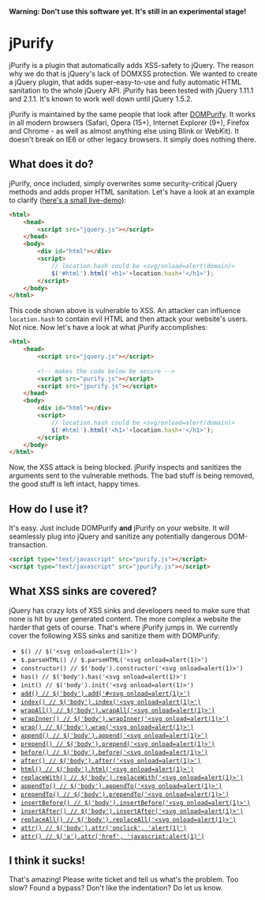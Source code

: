 **Warning: Don't use this software yet. It's still in an experimental stage!**

# jPurify

jPurify is a plugin that automatically adds XSS-safety to jQuery. The reason why we do that is jQuery's lack of DOMXSS protection. We wanted to create a jQuery plugin, that adds super-easy-to-use and fully automatic HTML sanitation to the whole jQuery API. jPurify has been tested with jQuery 1.11.1 and 2.1.1. It's known to work well down until jQuery 1.5.2.

jPurify is maintained by the same people that look after [DOMPurify](https://github.com/cure53/DOMPurify). It works in all modern browsers (Safari, Opera (15+), Internet Explorer (9+), Firefox and Chrome - as well as almost anything else using Blink or WebKit). It doesn't break on IE6 or other legacy browsers. It simply does nothing there.

## What does it do?

jPurify, once included, simply overwrites some security-critical jQuery methods and adds proper HTML sanitation. Let's have a look at an example to clarify ([here's a small live-demo](http://cure53.de/jpurify/#%3Cimg%20src=x%20onerror=alert%281%29%3E)):

```html
<html>
    <head>
        <script src="jquery.js"></script>
    </head>
    <body>
        <div id="html"></div>
        <script>
            // location.hash could be <svg/onload=alert(domain)>
            $('#html').html('<h1>'+location.hash+'</h1>');
        </script>
    </body>
</html>

```

This code shown above is vulnerable to XSS. An attacker can influence `location.hash` to contain evil HTML and then attack your website's users. Not nice. Now let's have a look at what jPurify accomplishes:

```html
<html>
    <head>
        <script src="jquery.js"></script>
        
        <!-- makes the code below be secure -->
        <script src="purify.js"></script>
        <script src="jpurify.js"></script>
    </head>
    <body>
        <div id="html"></div>
        <script>
            // location.hash could be <svg/onload=alert(domain)>
            $('#html').html('<h1>'+location.hash+'</h1>');
        </script>
    </body>
</html>

```

Now, the XSS attack is being blocked. jPurify inspects and sanitizes the arguments sent to the vulnerable methods. The bad stuff is being removed, the good stuff is left intact, happy times.

## How do I use it?

It's easy. Just include DOMPurify **and** jPurify on your website. It will seamlessly plug into jQuery and sanitize any potentially dangerous DOM-transaction.

```html
<script type="text/javascript" src="purify.js"></script>
<script type="text/javascript" src="jpurify.js"></script>
```

## What XSS sinks are covered?

jQuery has crazy lots of XSS sinks and developers need to make sure that none is hit by user generated content. The more complex a website the harder that gets of course. That's where jPurify jumps in. We currently cover the following XSS sinks and sanitize them with DOMPurify:

* `$() // $('<svg onload=alert(1)>')`
* `$.parseHTML() // $.parseHTML('<svg onload=alert(1)>')`
* `constructor() // $('body').constructor('<svg onload=alert(1)>')`
* `has() // $('body').has('<svg onload=alert(1)>')`
* `init() // $('body').init('<svg onload=alert(1)>')`
* [`add() // $('body').add('#<svg onload=alert(1)>')`](http://api.jquery.com/add/)
* [`index() // $('body').index('<svg onload=alert(1)>')`](http://api.jquery.com/index/)
* [`wrapAll() // $('body').wrapAll('<svg onload=alert(1)>')`](http://api.jquery.com/wrapAll/)
* [`wrapInner() // $('body').wrapInner('<svg onload=alert(1)>')`](http://api.jquery.com/wrapInner/)
* [`wrap() // $('body').wrap('<svg onload=alert(1)>')`](http://api.jquery.com/wrap/)
* [`append() // $('body').append('<svg onload=alert(1)>')`](http://api.jquery.com/append/)
* [`prepend() // $('body').prepend('<svg onload=alert(1)>')`](http://api.jquery.com/prepend/)
* [`before() // $('body').before('<svg onload=alert(1)>')`](http://api.jquery.com/before/)
* [`after() // $('body').after('<svg onload=alert(1)>')`](http://api.jquery.com/after/)
* [`html() // $('body').html('<svg onload=alert(1)>')`](http://api.jquery.com/html/)
* [`replaceWith() // $('body').replaceWith('<svg onload=alert(1)>')`](http://api.jquery.com/replaceWith/)
* [`appendTo() // $('body').appendTo('<svg onload=alert(1)>')`](http://api.jquery.com/appendTo/)
* [`prependTo() // $('body').prependTo('<svg onload=alert(1)>')`](http://api.jquery.com/prependTo/)
* [`insertBefore() // $('body').insertBefore('<svg onload=alert(1)>')`](http://api.jquery.com/insertBefore/)
* [`insertAfter() // $('body').insertAfter('<svg onload=alert(1)>')`](http://api.jquery.com/insertAfter/)
* [`replaceAll() // $('body').replaceAll('<svg onload=alert(1)>')`](http://api.jquery.com/replaceAll/)
* [`attr() // $('body').attr('onclick', 'alert(1)')`](http://api.jquery.com/attr/)
* [`attr() // $('a').attr('href', 'javascript:alert(1)')`](http://api.jquery.com/attr/)

## I think it sucks!

That's amazing! Please write ticket and tell us what's the problem. Too slow? Found a bypass? Don't like the indentation? Do let us know.
